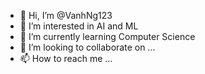 - 👋 Hi, I’m @VanhNg123
- 👀 I’m interested in AI and ML
- 🌱 I’m currently learning Computer Science
- 💞️ I’m looking to collaborate on ...
- 📫 How to reach me ...

<!---
VanhNg123/VanhNg123 is a ✨ special ✨ repository because its `README.md` (this file) appears on your GitHub profile.
You can click the Preview link to take a look at your changes.
--->
